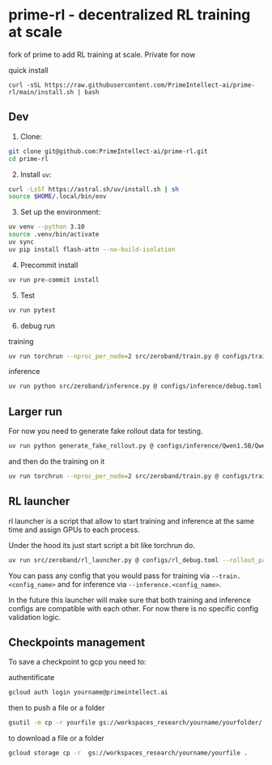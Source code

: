 # prime-rl - decentralized RL training at scale

fork of prime to add RL training at scale. Private for now


quick install
```
curl -sSL https://raw.githubusercontent.com/PrimeIntellect-ai/prime-rl/main/install.sh | bash
```


## Dev


1. Clone: 

```bash
git clone git@github.com:PrimeIntellect-ai/prime-rl.git
cd prime-rl
```

2. Install `uv`:

```bash
curl -LsSf https://astral.sh/uv/install.sh | sh
source $HOME/.local/bin/env
```

3. Set up the environment:
```bash
uv venv --python 3.10
source .venv/bin/activate
uv sync
uv pip install flash-attn --no-build-isolation
```

4. Precommit install

```bash
uv run pre-commit install
```

5. Test

```bash
uv run pytest
```

6. debug run 

training

```bash
uv run torchrun --nproc_per_node=2 src/zeroband/train.py @ configs/training/debug.toml
```

inference
```bash
uv run python src/zeroband/inference.py @ configs/inference/debug.toml
```

## Larger run

For now you need to generate fake rollout data for testing. 

```bash
uv run python generate_fake_rollout.py @ configs/inference/Qwen1.5B/Qwen1.5B.toml --max-samples 10000 --sampling.max_tokens 8192
```

and then do the training on it

```bash
uv run torchrun --nproc_per_node=2 src/zeroband/train.py @ configs/training/150M/A40.toml --data.path data/fake_rollout 
```

## RL launcher

rl launcher is a script that allow to start training and inference at the same time and assign GPUs to each process.

Under the hood its just start script a bit like torchrun do.

```bash
uv run src/zeroband/rl_launcher.py @ configs/rl_debug.toml --rollout_path outputs --rollout_data data_rollout
```

You can pass any config that you would pass for training via `--train.<config_name>` and for inference via `--inference.<config_name>`.

In the future this launcher will make sure that both training and inference configs are compatible with each other. For now there is no specific config validation logic.

## Checkpoints management

To save a checkpoint to gcp you need to:

authentificate
```bash
gcloud auth login yourname@primeintellect.ai
```

then to push a file or a folder

```bash
gsutil -m cp -r yourfile gs://workspaces_research/yourname/yourfolder/.
```

to download a file or a folder

```bash
gcloud storage cp -r  gs://workspaces_research/yourname/yourfile .
```


